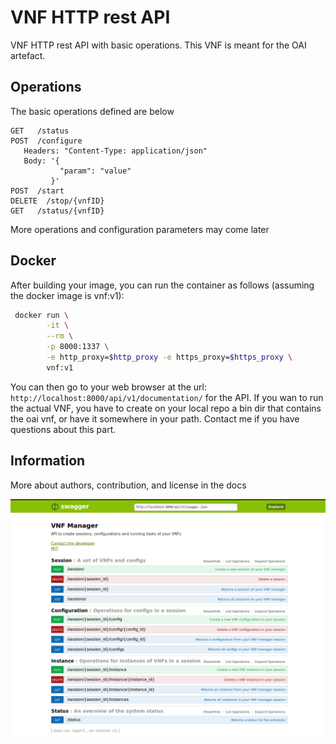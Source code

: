# VNF HTTP rest API

VNF HTTP rest API with basic operations. This VNF is meant for the OAI artefact.

## Operations

The basic operations defined are below
 ```console
GET   /status
POST  /configure
    Headers: "Content-Type: application/json"
    Body: '{
            "param": "value"
          }'
POST  /start
DELETE  /stop/{vnfID}
GET   /status/{vnfID}
 ```

More operations and configuration parameters may come later

## Docker

After building your image, you can run the container as follows (assuming the docker image is vnf:v1):
```sh
 docker run \
        -it \
        --rm \
        -p 8000:1337 \
        -e http_proxy=$http_proxy -e https_proxy=$https_proxy \
        vnf:v1
```
You can then go to your web browser at the url: `http://localhost:8000/api/v1/documentation/` for the API.
If you wan to run the actual VNF, you have to create on your local repo a bin dir that contains the oai vnf, or have it somewhere in your path. Contact me if you have questions about this part.

## Information

More about authors, contribution, and license in the docs

![api](./docs/api.png)
